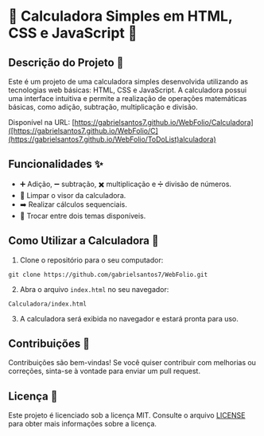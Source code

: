 # 🧮 Calculadora Simples em HTML, CSS e JavaScript 🌈

## Descrição do Projeto 📝

Este é um projeto de uma calculadora simples desenvolvida utilizando as tecnologias web básicas: HTML, CSS e JavaScript. A calculadora possui uma interface intuitiva e permite a realização de operações matemáticas básicas, como adição, subtração, multiplicação e divisão.

Disponível na URL: [https://gabrielsantos7.github.io/WebFolio/Calculadora]([https://gabrielsantos7.github.io/WebFolio/C](https://gabrielsantos7.github.io/WebFolio/ToDoList)alculadora)

## Funcionalidades ✨

* ➕ Adição, ➖ subtração, ✖️ multiplicação e ➗ divisão de números.
* 🔄 Limpar o visor da calculadora.
* ➡️ Realizar cálculos sequenciais.
* 🎨 Trocar entre dois temas disponíveis.

## Como Utilizar a Calculadora 🚀

1. Clone o repositório para o seu computador:

`git clone https://github.com/gabrielsantos7/WebFolio.git`

2. Abra o arquivo `index.html` no seu navegador:

`Calculadora/index.html`

3. A calculadora será exibida no navegador e estará pronta para uso.

## Contribuições 🤝

Contribuições são bem-vindas! Se você quiser contribuir com melhorias ou correções, sinta-se à vontade para enviar um pull request.

## Licença 📜

Este projeto é licenciado sob a licença MIT. Consulte o arquivo [LICENSE](https://github.com/seu-usuario/calculator-project/blob/main/LICENSE) para obter mais informações sobre a licença.

